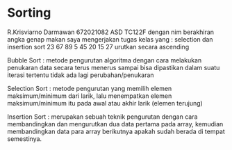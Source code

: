 # Sorting
R.Krisviarno Darmawan
672021082
ASD
TC122F
dengan nim berakhiran angka genap makan saya mengerjakan tugas kelas yang : selection dan insertion sort
 23 67 89 5 45 20 15 27 urutkan secara ascending

 
Bubble Sort : metode pengurutan algoritma dengan cara melakukan penukaran data secara terus menerus sampai bisa dipastikan dalam suatu iterasi tertentu tidak ada lagi perubahan/penukaran

Selection Sort : metode pengurutan yang memilih elemen maksimum/minimum dari larik, lalu menempatkan elemen maksimum/minimum itu pada awal atau akhir larik (elemen terujung)

Insertion Sort :  merupakan sebuah teknik pengurutan dengan cara membandingkan dan mengurutkan dua data pertama pada array, kemudian membandingkan data para array berikutnya apakah sudah berada di tempat semestinya.